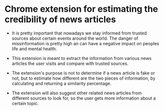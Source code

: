 # Chrome extension for estimating the credibility of news articles

 - It is pretty important that nowadays we stay informed from trusted sources about certain events around the world. The danger of missinformation is pretty high an can have a negative impact on peoples life and mental health.

 - This extension is meant to extract the information from various news articles the user visits and compare with trusted sources.
 
 - The extension's purpose is not to determine if a news article is fake or not, but to estimate how different are the two pieces of information, by calculating and returning a similarity percentage.
 
 - The extension will also suggest other related news articles from different sources to look for, so the user gets more information about a certain topic.
